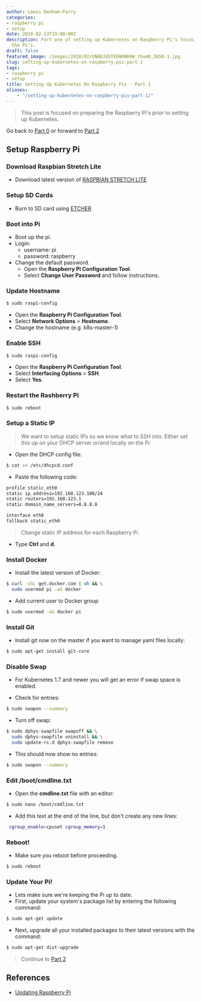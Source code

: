```yaml
---
author: Lewis Denham-Parry
categories:
- raspberry pi
- setup
date: 2018-02-13T19:00:00Z
description: Part one of setting up Kubernetes on Raspberry Pi's focusing on preparing
  the Pi's.
draft: false
featured_image: /images/2018/02/UNADJUSTEDNONRAW_thumb_3b58-1.jpg
slug: setting-up-kubernetes-on-raspberry-pis-part-1
tags:
- raspberry pi
- setup
title: Setting Up Kubernetes On Raspberry Pis - Part 1
aliases:
    - "/setting-up-kubernetes-on-raspberry-pis-part-1/"
---
```


> This post is focused on preparing the Raspberry Pi's prior to setting up Kubernetes.

Go back to [Part 0](https://denhamparry.co.uk/kubernetes-cluster-with-arm-raspberry-pi/) or forward to [Part 2](https://denhamparry.co.uk/setting-up-kubernetes-on-raspberry-pis-part-2/)

## Setup Raspberry Pi

### Download Raspbian Stretch Lite

* Download latest version of [RASPBIAN STRETCH LITE](https://www.raspberrypi.org/downloads/raspbian/)

### Setup SD Cards

* Burn to SD card using [ETCHER](https://etcher.io)

### Boot into Pi

* Boot up the pi.
* Login:
  * username: pi
  * password: raspberry
* Change the default password.
  * Open the **Raspberry Pi Configuration Tool**.
  * Select **Change User Password** and follow instructions.

### Update Hostname

```sh
$ sudo raspi-config
```

* Open the **Raspberry Pi Configuration Tool**.
* Select **Network Options** > **Hostname**. 
* Change the hostname (e.g. k8s-master-1)

### Enable SSH

```sh
$ sudo raspi-config
```

* Open the **Raspberry Pi Configuration Tool**.
* Select **Interfacing Options** > **SSH**.
* Select **Yes**.

### Restart the Rashberry Pi

```sh
$ sudo reboot
```

### Setup a Static IP

> We want to setup static IPs so we know what to SSH into.  Either set this up on your DHCP server or/and locally on the Pi.

* Open the DHCP config file:

```sh
$ cat >> /etc/dhcpcd.conf
```

* Paste the following code:

```sh
profile static_eth0
static ip_address=192.168.123.100/24
static routers=192.168.123.1
static domain_name_servers=8.8.8.8

interface eth0
fallback static_eth0
```

> Change static IP address for each Raspberry Pi.

* Type **Ctrl** and **d**.

### Install Docker

* Install the latest version of Docker:

```sh
$ curl -sSL get.docker.com | sh && \
  sudo usermod pi -aG docker
```

* Add current user to Docker group

```sh
$ sudo usermod -aG docker pi
```

### Install Git

* Install git now on the master if you want to manage yaml files locally:

```sh
$ sudo apt-get install git-core
```

### Disable Swap

* For Kubernetes 1.7 and newer you will get an error if swap space is enabled.

* Check for entries:

```sh
$ sudo swapon --summary
```

* Turn off swap:

```sh
$ sudo dphys-swapfile swapoff && \
  sudo dphys-swapfile uninstall && \
  sudo update-rc.d dphys-swapfile remove
```

* This should now show no entries:

```sh
$ sudo swapon --summary
```

### Edit **/boot/cmdline.txt**

* Open the **cmdline.txt** file with an editor:

```sh
$ sudo nano /boot/cmdline.txt
```

* Add this text at the end of the line, but don't create any new lines:

```sh
 cgroup_enable=cpuset cgroup_memory=1
```

### Reboot!

* Make sure you reboot before proceeding.

```sh
$ sudo reboot
```

### Update Your Pi!

* Lets make sure we're keeping the Pi up to date.
* First, update your system's package list by entering the following command:

```sh
$ sudo apt-get update
```

* Next, upgrade all your installed packages to their latest versions with the command:

```sh
$ sudo apt-get dist-upgrade
```

> Continue to [Part 2](https://denhamparry.co.uk/setting-up-kubernetes-on-raspberry-pis-part-2/)

## References 

* [Updating Raspberry Pi](https://www.raspberrypi.org/documentation/raspbian/updating.md)